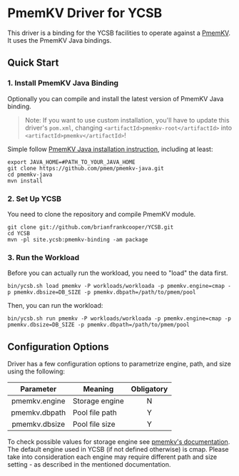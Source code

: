 <!--
Copyright (c) 2015 - 2021 YCSB contributors. All rights reserved.

Licensed under the Apache License, Version 2.0 (the "License"); you
may not use this file except in compliance with the License. You
may obtain a copy of the License at

http://www.apache.org/licenses/LICENSE-2.0

Unless required by applicable law or agreed to in writing, software
distributed under the License is distributed on an "AS IS" BASIS,
WITHOUT WARRANTIES OR CONDITIONS OF ANY KIND, either express or
implied. See the License for the specific language governing
permissions and limitations under the License. See accompanying
LICENSE file.
-->

# PmemKV Driver for YCSB
This driver is a binding for the YCSB facilities to operate against a [PmemKV](https://github.com/pmem/pmemkv). It uses the PmemKV Java bindings.

## Quick Start

### 1. Install PmemKV Java Binding
Optionally you can compile and install the latest version of PmemKV Java binding.

>Note: If you want to use custom installation, you'll have to update
>this driver's `pom.xml`, changing `<artifactId>pmemkv-root</artifactId>`
>into `<artifactId>pmemkv</artifactId>`!

Simple follow [PmemKV Java installation instruction](https://github.com/pmem/pmemkv-java#installation),
including at least:

    export JAVA_HOME=#PATH_TO_YOUR_JAVA_HOME
    git clone https://github.com/pmem/pmemkv-java.git
    cd pmemkv-java
    mvn install

### 2. Set Up YCSB
You need to clone the repository and compile PmemKV module.

    git clone git://github.com/brianfrankcooper/YCSB.git
    cd YCSB
    mvn -pl site.ycsb:pmemkv-binding -am package

### 3. Run the Workload
Before you can actually run the workload, you need to "load" the data first.

    bin/ycsb.sh load pmemkv -P workloads/workloada -p pmemkv.engine=cmap -p pmemkv.dbsize=DB_SIZE -p pmemkv.dbpath=/path/to/pmem/pool

Then, you can run the workload:

    bin/ycsb.sh run pmemkv -P workloads/workloada -p pmemkv.engine=cmap -p pmemkv.dbsize=DB_SIZE -p pmemkv.dbpath=/path/to/pmem/pool

## Configuration Options
Driver has a few configuration options to parametrize engine, path, and size using the following:

| Parameter     | Meaning        | Obligatory |
| :-----------: | -------------- | :--------: |
| pmemkv.engine | Storage engine | N          |
| pmemkv.dbpath | Pool file path | Y          |
| pmemkv.dbsize | Pool file size | Y          |

To check possible values for storage engine see
[pmemkv's documentation](https://github.com/pmem/pmemkv#storage-engines).
The default engine used in YCSB (if not defined otherwise) is cmap.
Please take into consideration each engine may require different path and size
setting - as described in the mentioned documentation.
